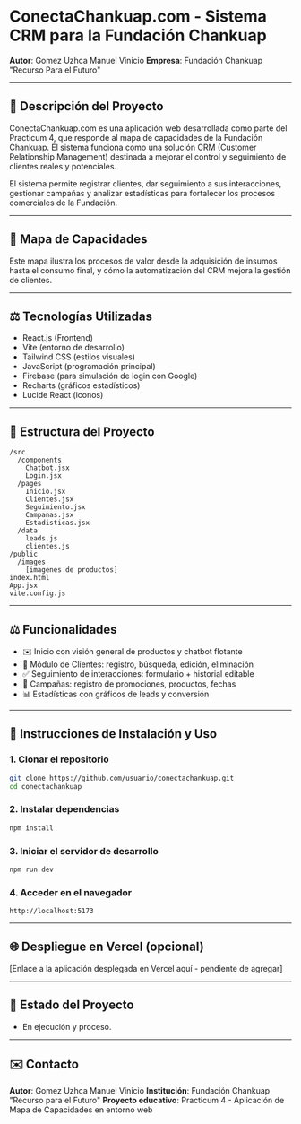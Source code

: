 # ConectaChankuap.com - Sistema CRM para la Fundación Chankuap

**Autor**: Gomez Uzhca Manuel Vinicio
**Empresa**: Fundación Chankuap "Recurso Para el Futuro"

---

## 📄 Descripción del Proyecto

ConectaChankuap.com es una aplicación web desarrollada como parte del Practicum 4, que responde al mapa de capacidades de la Fundación Chankuap. El sistema funciona como una solución CRM (Customer Relationship Management) destinada a mejorar el control y seguimiento de clientes reales y potenciales.

El sistema permite registrar clientes, dar seguimiento a sus interacciones, gestionar campañas y analizar estadísticas para fortalecer los procesos comerciales de la Fundación.

---

## 🔄 Mapa de Capacidades

Este mapa ilustra los procesos de valor desde la adquisición de insumos hasta el consumo final, y cómo la automatización del CRM mejora la gestión de clientes.

---

## ⚖️ Tecnologías Utilizadas

* React.js (Frontend)
* Vite (entorno de desarrollo)
* Tailwind CSS (estilos visuales)
* JavaScript (programación principal)
* Firebase (para simulación de login con Google)
* Recharts (gráficos estadísticos)
* Lucide React (iconos)

---

## 📁 Estructura del Proyecto

```
/src
  /components
    Chatbot.jsx
    Login.jsx
  /pages
    Inicio.jsx
    Clientes.jsx
    Seguimiento.jsx
    Campanas.jsx
    Estadisticas.jsx
  /data
    leads.js
    clientes.js
/public
  /images
    [imagenes de productos]
index.html
App.jsx
vite.config.js
```

---

## ⚖️ Funcionalidades

* ✉️ Inicio con visión general de productos y chatbot flotante
* 📄 Módulo de Clientes: registro, búsqueda, edición, eliminación
* ✅ Seguimiento de interacciones: formulario + historial editable
* 📆 Campañas: registro de promociones, productos, fechas
* 📊 Estadísticas con gráficos de leads y conversión

---

## 📖 Instrucciones de Instalación y Uso

### 1. Clonar el repositorio

```bash
git clone https://github.com/usuario/conectachankuap.git
cd conectachankuap
```

### 2. Instalar dependencias

```bash
npm install
```

### 3. Iniciar el servidor de desarrollo

```bash
npm run dev
```

### 4. Acceder en el navegador

```
http://localhost:5173
```

---

## 🌐 Despliegue en Vercel (opcional)

\[Enlace a la aplicación desplegada en Vercel aquí - pendiente de agregar]

---

## 📆 Estado del Proyecto

* En ejecución y proceso.

---

## ✉️ Contacto

**Autor**: Gomez Uzhca Manuel Vinicio
**Institución**: Fundación Chankuap "Recurso para el Futuro"
**Proyecto educativo**: Practicum 4 - Aplicación de Mapa de Capacidades en entorno web
